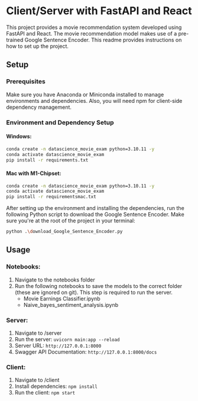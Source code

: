 # Client/Server with FastAPI and React

This project provides a movie recommendation system developed using FastAPI and React. The movie recommendation model makes use of a pre-trained Google Sentence Encoder. This readme provides instructions on how to set up the project.

## Setup

### Prerequisites

Make sure you have Anaconda or Miniconda installed to manage environments and dependencies. Also, you will need npm for client-side dependency management.

### Environment and Dependency Setup

#### Windows:

```bash
conda create -n datascience_movie_exam python=3.10.11 -y
conda activate datascience_movie_exam
pip install -r requirements.txt
```

#### Mac with M1-Chipset:

```bash
conda create -n datascience_movie_exam python=3.10.11 -y
conda activate datascience_movie_exam
pip install -r requirementsmac.txt
```

After setting up the environment and installing the dependencies, run the following Python script to download the Google Sentence Encoder. Make sure you're at the root of the project in your terminal:

```bash
python .\download_Google_Sentence_Encoder.py
```

## Usage

### Notebooks:
1. Navigate to the notebooks folder
2. Run the following notebooks to save the models to the correct folder (these are ignored on git). This step is required to run the server.
   * Movie Earnings Classifier.ipynb
   * Naive_bayes_sentiment_analysis.ipynb

### Server:
1. Navigate to /server
2. Run the server: `uvicorn main:app --reload`
3. Server URL: `http://127.0.0.1:8000`
4. Swagger API Documentation: `http://127.0.0.1:8000/docs`

### Client:
1. Navigate to /client
2. Install dependencies: `npm install`
3. Run the client: `npm start`
